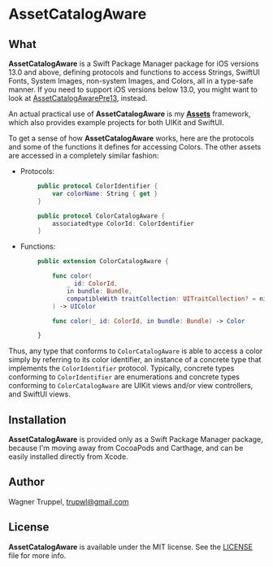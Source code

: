 # AssetCatalogAware

## What

**AssetCatalogAware** is a Swift Package Manager package for iOS versions 13.0 and above, defining protocols and functions to access Strings, SwiftUI Fonts, System Images, non-system Images, and Colors, all in a type-safe manner. If you need to support iOS versions below 13.0, you might want to look at [AssetCatalogAwarePre13](https://github.com/wltrup/AssetCatalogAwarePre13), instead.

An actual practical use of **AssetCatalogAware** is my [**Assets**](https://github.com/wltrup/Assets) framework, which also provides example projects for both UIKit and SwiftUI.

To get a sense of how **AssetCatalogAware** works, here are the protocols and some of the functions it defines for accessing Colors. The other assets are accessed in a completely similar fashion:

- Protocols:
```swift
        public protocol ColorIdentifier {
            var colorName: String { get }
        }

        public protocol ColorCatalogAware {
            associatedtype ColorId: ColorIdentifier
        }
```

- Functions:
```swift
        public extension ColorCatalogAware {

            func color(
                _ id: ColorId,
                in bundle: Bundle,
                compatibleWith traitCollection: UITraitCollection? = nil
            ) -> UIColor

            func color(_ id: ColorId, in bundle: Bundle) -> Color

        }
```

Thus, any type that conforms to `ColorCatalogAware` is able to access a color simply by referring to its color identifier, an instance of a concrete type that implements the `ColorIdentifier` protocol. Typically, concrete types conforming to `ColorIdentifier` are enumerations and concrete types conforming to `ColorCatalogAware` are UIKit views and/or view controllers, and SwiftUI views.

## Installation

**AssetCatalogAware** is provided only as a Swift Package Manager package, because I'm moving away from CocoaPods and Carthage, and can be easily installed directly from Xcode.

## Author

Wagner Truppel, trupwl@gmail.com

## License

**AssetCatalogAware** is available under the MIT license. See the [LICENSE](./LICENSE) file for more info.
